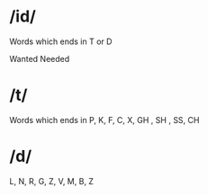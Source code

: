 # /id/
Words which ends in T or D

Wanted
Needed

# /t/

Words which ends in P, K, F, C, X, GH , SH , SS,  CH

# /d/

L, N, R, G, Z, V, M, B, Z